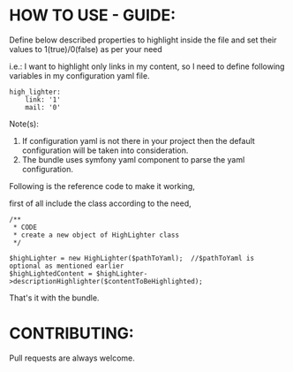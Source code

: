 # HOW TO USE - GUIDE:

Define below described properties to highlight inside the file
and set their values to 1(true)/0(false) as per your need

i.e.:  I want to highlight only links in my content, so I need to 
define following variables in my configuration yaml file.

```
high_lighter:
    link: '1'
    mail: '0'
```

Note(s): 
1. If configuration yaml is not there in your project then the default configuration will be taken into consideration.
2. The bundle uses symfony yaml component to parse the yaml configuration.

Following is the reference code to make it working,

first of all include the class according to the need,

```
/**
 * CODE
 * create a new object of HighLighter class
 */

$highLighter = new HighLighter($pathToYaml);  //$pathToYaml is optional as mentioned earlier
$highLightedContent = $highLighter->descriptionHighlighter($contentToBeHighlighted);
```


That's it with the bundle.

# CONTRIBUTING:

Pull requests are always welcome.